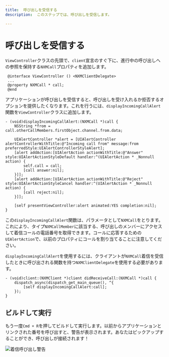 ```yaml
---
title:  呼び出しを受信する
description:  このステップでは、呼び出しを受信します。

---
```


呼び出しを受信する
=========

`ViewController`クラスの先頭で、`client`宣言のすぐ下に、進行中の呼び出しへの参照を保持する`NXMCall`プロパティを追加します。

```objective_c
 @interface ViewController () <NXMClientDelegate>
 ...
 @property NXMCall * call;
 @end
```

アプリケーションが呼び出しを受信すると、呼び出しを受け入れるか拒否するオプションを提供したくなります。これを行うには、`displayIncomingCallAlert`関数を`ViewController`クラスに追加します。

```objective_c
- (void)displayIncomingCallAlert:(NXMCall *)call {
    NSString *from = call.otherCallMembers.firstObject.channel.from.data;
    
    UIAlertController *alert = [UIAlertController alertControllerWithTitle:@"Incoming call from" message:from preferredStyle:UIAlertControllerStyleAlert];
    [alert addAction:[UIAlertAction actionWithTitle:@"Answer" style:UIAlertActionStyleDefault handler:^(UIAlertAction * _Nonnull action) {
        self.call = call;
        [call answer:nil];
    }]];
    [alert addAction:[UIAlertAction actionWithTitle:@"Reject" style:UIAlertActionStyleCancel handler:^(UIAlertAction * _Nonnull action) {
        [call reject:nil];
    }]];
    
    [self presentViewController:alert animated:YES completion:nil];
}
```

この`displayIncomingCallAlert`関数は、パラメータとして`NXMCall`をとります。これにより、タイプ`NXMCallMember`に該当する、呼び出しのメンバーにアクセスして着信コールの電話番号を取得できます。コールに応答するための`UIAlertAction`で、以前のプロパティにコールを割り当てることに注意してください。

`displayIncomingCallAlert`を使用するには、クライアントが`NXMCall`着信を受信したときに呼び出される関数を持つ`NXMClientDelegate`を使用する必要があります。

```objective_c
- (void)client:(NXMClient *)client didReceiveCall:(NXMCall *)call {
    dispatch_async(dispatch_get_main_queue(), ^{
        [self displayIncomingCallAlert:call];
    });
}
```

ビルドして実行
-------

もう一度`Cmd + R`を押してビルドして実行します。以前からアプリケーションとリンクされた番号を呼び出すと、警告が表示されます。あなたはピックアップすることができ、呼び出しが接続されます！

![着信呼び出し警告](/meta/client-sdk/ios-phone-to-app/alert.png)


